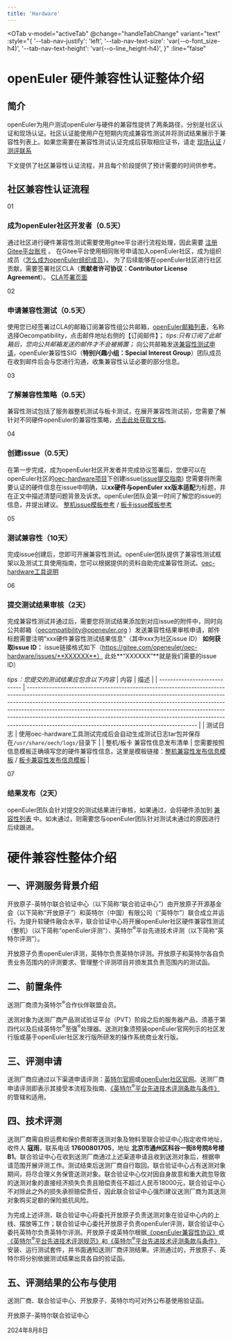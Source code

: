 ```yaml
---
title: 'Hardware'
---
```


<script setup lang="ts">
import { ref, onMounted } from 'vue';

import {
  OBreadcrumb,
  OBreadcrumbItem,
  OTab,
  OTabPane,
} from '@opensig/opendesign';
import TheHardWare from "~@/views/compatibility/TheHardWare.vue";
import { getUrlParams } from "~@/utils/common.ts";
import { useI18n } from '@/i18n';
const i18n = useI18n();
const activeTab = ref('');

const handleTabChange = (val:string) => {
  if (val) {
    history.pushState(null, '', `?overview=true`);
  } else {
   const urlWithoutParams = window.location.href.split('?')[0];
   history.pushState(null, '', urlWithoutParams);
  }
}
onMounted(() => {
  activeTab.value = getUrlParams(window.location.href).get('overview') || '';
})
</script>

<TheHardWare />

<div class='wrapper'>

<OTab
  v-model="activeTab"
  @change="handleTabChange"
  variant="text"
  :style="{
    '--tab-nav-justify': 'left',
    '--tab-nav-text-size': 'var(--o-font_size-h4)',
    '--tab-nav-text-height': 'var(--o-line_height-h4)',
  }"
  :line="false"
>
<OTabPane :label="i18n.compatibility.HARDWARE_OEC_DETAIL.TITLE" value="">
<div class='markdown'>

# openEuler 硬件兼容性认证整体介绍

## 简介
openEuler为用户测试openEuler与硬件的兼容性提供了两条路径，分别是社区认证和现场认证。社区认证能使用户在短期内完成兼容性测试并将测试结果展示于兼容性列表上。如果您需要在兼容性测试认证完成后获取相应证书，请走 [现场认证](https://gitee.com/openeuler/technical-certification/blob/master/README.md) / [测评联系](https://gitee.com/openeuler/technical-certification/issues/I9MY2A?from=project-issue)

下文提供了社区兼容性认证流程，并且每个阶段提供了预计需要的时间供参考。

## 社区兼容性认证流程
<!-- ----------------------------------------------------------------------- -->

<div class='step'>

<div class="order-number">
  01
</div>

<div class="content">

###  成为openEuler社区开发者（0.5天）
通过社区进行硬件兼容性测试需要使用gitee平台进行流程处理，因此需要 [注册Gitee平台账号](https://gitee.com/signup?redirect_to_url=%2F) 。
在Gitee平台使用相同账号申请加入openEuler社区，成为组织成员（[怎么成为openEuler组织成员](https://gitee.com/openeuler/infrastructure/blob/master/docs/openEuler-Infra-FAQ.md)）。
为了后续能够在openEuler社区进行社区贡献，需要签署社区CLA（**贡献者许可协议：Contributor License Agreement**）。
[CLA签署页面](https://clasign.osinfra.cn/sign/gitee_openeuler-1611298811283968340)

</div>

</div>
<!-- ----------------------------------------------------------------------- -->

<div class='step'>

<div class="order-number">
  02
</div>

<div class="content">

###  申请兼容性测试（0.5天）
使用您已经签署过CLA的邮箱订阅兼容性组公共邮箱，[openEuler邮箱列表](https://www.openeuler.org/zh/community/mailing-list/)，名称选择Oecompatibility，点击邮件地址右侧的【订阅邮件】；
*tips:只有订阅了此邮箱后，您向公共邮箱发送的邮件才不会被搁置；*
向公共邮箱发送[兼容性测试申请](mailto:oecompatibility@openeuler.org?subject=申请硬件兼容性测试)，openEuler兼容性SIG（**特别兴趣小组：Special Interest Group**）团队成员在收到邮件后会与您进行沟通，收集兼容性认证必要的部分信息。

</div>

</div>

<div class='step'>

<div class="order-number">
  03
</div>

<div class="content">

###  了解兼容性策略（0.5天）
兼容性测试包括了服务器整机测试与板卡测试，在展开兼容性测试前，您需要了解针对不同硬件openEuler的兼容性策略，[点击此处获取文档](https://www.openeuler.org/category/support/compatibility/openEuler-compatibility.pdf)。

</div>

</div>
<!-- ----------------------------------------------------------------------- -->

<div class='step'>

<div class="order-number">
  04
</div>

<div class="content">

###  创建issue（0.5天）
在第一步完成，成为openEuler社区开发者并完成协议签署后，您便可以在openEuler社区的[oec-hardware项目](https://gitee.com/openeuler/oec-hardware)下创建issue([issue提交指南](https://gitee.com/openeuler/community/blob/master/zh/contributors/issue-submit.md))
您需要将所需要认证的硬件信息在issue中明确，以**xx硬件与openEuler xx版本适配**为标题，并在正文中描述清楚问题背景及诉求。openEuler团队会第一时间了解您的issue的信息，并提出建议。
[整机issue模板参考](https://gitee.com/openeuler/oec-hardware/issues/IACFVK?from=project-issue) / [板卡issue模板参考](https://gitee.com/openeuler/oec-hardware/issues/IACFTN?from=project-issue)

</div>

</div>
<!-- ----------------------------------------------------------------------- -->

<div class='step'>

<div class="order-number">
  05
</div>

<div class="content">

###  测试兼容性（10天）
完成issue创建后，您即可开展兼容性测试。openEuler团队提供了兼容性测试框架以及测试工具使用指南，您可以根据提供的资料自助完成兼容性测试。[oec-hardware工具说明](https://gitee.com/openeuler/oec-hardware/blob/master/README.md)

</div>

</div>
<!-- ----------------------------------------------------------------------- -->

<div class='step'>

<div class="order-number">
  06
</div>

<div class="content">

###  提交测试结果审核（2天）
完成兼容性测试并通过后，需要您将测试结果添加到对应issue的附件中，同时向公共邮箱（oecompatibility@openeuler.org ）发送兼容性结果审核申请，邮件标题需要注明“xxx硬件兼容性测试结果信息”（其中xxx为社区issue ID）
**如何获取issue ID：** issue链接格式如下（https://gitee.com/openeuler/oec-hardware/issues/**XXXXXX**） 此处**“XXXXXX”**就是我们需要的issue ID）

*tips：您提交的测试结果应包含以下内容*
| 内容                         | 描述                                                                                                                                                                                                                                                                                                                                                                                                                                                                |
| ---------------------------- | ------------------------------------------------------------------------------------------------------------------------------------------------------------------------------------------------------------------------------------------------------------------------------------------------------------------------------------------------------------------------------------------------------------------------------------------------------------------- |
| 测试日志                     | 使用oec-hardware工具测试完成后会自动生成测试日志tar包并保存在`/usr/share/oech/logs/`目录下                                                                                                                                                                                                                                                                                                                                                                          |
| 整机/板卡 兼容性信息发布清单 | 您需要按照信息模板正确填写您的硬件兼容性信息，这里是模板链接：[整机兼容性发布信息模板](https://gitee.com/openeuler/oec-hardware/blob/master/templates/%E6%95%B4%E6%9C%BA%E5%85%BC%E5%AE%B9%E6%80%A7%E5%8F%91%E5%B8%83%E4%BF%A1%E6%81%AF%E6%A8%A1%E6%9D%BF.xlsx) / [板卡兼容性发布信息模板](https://gitee.com/openeuler/oec-hardware/blob/master/templates/%E6%9D%BF%E5%8D%A1%E5%85%BC%E5%AE%B9%E6%80%A7%E5%8F%91%E5%B8%83%E6%B8%85%E5%8D%95%E6%A8%A1%E6%9D%BF.xlsx) |


</div>

</div>
<!-- ----------------------------------------------------------------------- -->
<div class='step'>

<div class="order-number">
  07
</div>

<div class="content">

###  结果发布（2天）
openEuler团队会针对提交的测试结果进行审核，如果通过，会将硬件添加到 [兼容性列表](https://www.openeuler.org/zh/compatibility/) 中。如未通过，则需要您与openEuler团队针对测试未通过的原因进行后续跟进。

</div>

</div>

</div>
</OTabPane>
<!-- 硬件兼容性整体介绍 -->
<OTabPane :label="i18n.compatibility.COMPATIBILITY_HARDWARE" value="true">

<div class="markdown">

# 硬件兼容性整体介绍

## 一、评测服务背景介绍

开放原子-英特尔联合验证中心（以下简称“联合验证中心”）由开放原子开源基金会（以下简称“开放原子”）和英特尔（中国）有限公司（“英特尔”）联合成立并运行。为提升软硬件融合水平，联合验证中心将开展openEuler社区硬件兼容性测试（整机）（以下简称“openEuler评测”）、英特尔<sup>®</sup>平台先进技术评测（以下简称“英特尔评测”）。

开放原子负责openEuler评测，英特尔负责英特尔评测。开放原子和英特尔各自负责业务范围内的评测要求、管理整个评测项目并颁发其负责范围内的测试函。

## 二、前置条件

送测厂商须为英特尔<sup>®</sup>合作伙伴联盟会员。

送测对象为送测厂商产品测试验证平台（PVT）阶段之后的服务器产品，须基于第四代以及后续英特尔<sup>®</sup>至强<sup>®</sup>处理器。送测对象须预装openEuler官网列示的社区发行版或基于openEuler社区发行版所研发的操作系统商业发行版。

## 三、评测申请

送测厂商应通过以下渠道申请评测：[英特尔官网](https://www.intel.cn/content/www/cn/zh/homepage.html)或[openEuler社区官网](/zh/)。送测厂商申请评测即表示其接受本流程及指南、[《英特尔<sup>®</sup>平台先进技术评测条款与条件》](/zh/compatibility/terms-and-conditions/)的管辖和适用。

## 四、技术评测

送测厂商需自担运费和保价费邮寄送测对象及物料至联合验证中心指定收件地址，收件人 **寇雨**，联系电话 **17600801705**，地址 **北京市通州区科谷一街8号院8号楼B1**。联合验证中心在收到送测厂商通过上述渠道申请且收到送测对象后，根据申请范围开展评测工作。测试结束后送测厂商自行取回。联合验证中心占有送测对象期间，将尽合理义务保管送测对象。联合验证中心仅对因自身故意和重大疏忽导致的送测对象的直接经济损失负责且赔偿责任不超过人民币18000元，联合验证中心不对除此之外的损失承担赔偿责任，因此联合验证中心强烈建议送测厂商为其送测对象购买足额的保险抵抗风险。

为完成上述评测，联合验证中心将委托开放原子负责送测对象在验证中心内的上线、摆放等工作；联合验证中心委托开放原子负责openEuler评测，联合验证中心委托英特尔负责英特尔评测。开放原子或英特尔根据[《openEuler兼容性协议》](https://certification.openeuler.org/#/compatibilityProtocol)或[《英特尔<sup>®</sup>平台先进技术评测规范》](/zh/compatibility/intel-validation-specification/)和[《英特尔<sup>®</sup>平台先进技术评测条款与条件》](/zh/compatibility/terms-and-conditions/)安装、运行测试套件，并书面通知送测厂商评测结果。评测通过的，开放原子、英特尔将分别依据测试结果出具各自的验证函。

## 五、评测结果的公布与使用

送测厂商、联合验证中心、开放原子、英特尔均可对外公布基使用验证函。

开放原子-英特尔联合验证中心

2024年8月8日

</div>

</OTabPane>
</OTab>

</div>


<style lang="scss" scoped> @import './index.scss';


</style>
